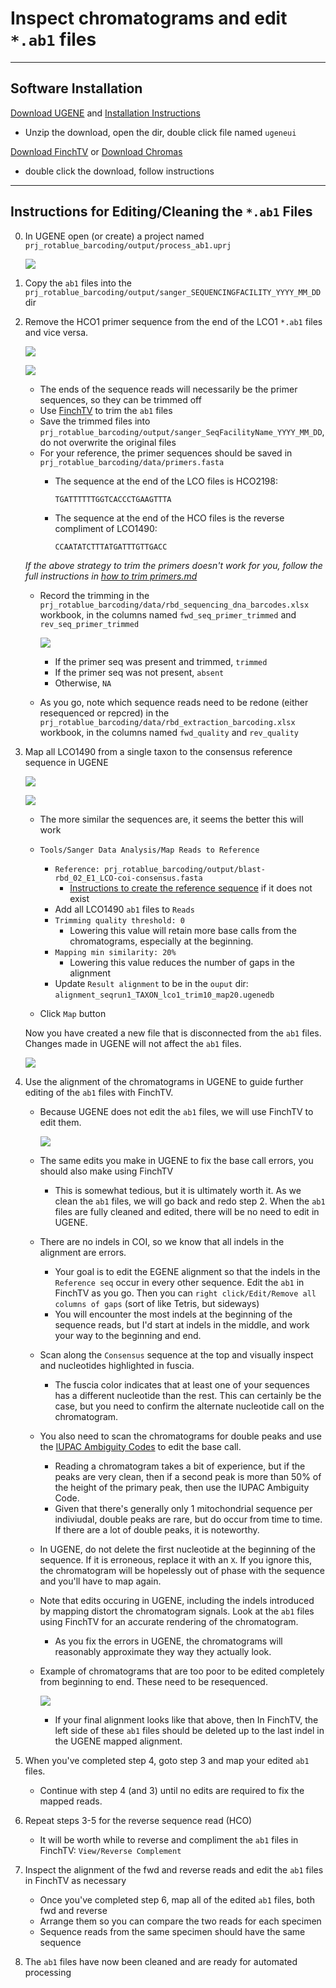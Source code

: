 # Inspect chromatograms and edit `*.ab1` files

---

## Software Installation

[Download UGENE](http://ugene.net/download-all.html) and [Installation Instructions](https://doc.ugene.net/wiki/display/UM/Download+and+Installation)

   * Unzip the download, open the dir, double click file named `ugeneui`

[Download FinchTV](https://digitalworldbiology.com/FinchTV) or [Download Chromas](https://technelysium.com.au/wp/chromas/)

   * double click the download, follow instructions

---

## Instructions for Editing/Cleaning the `*.ab1` Files

0. In UGENE open (or create) a project named `prj_rotablue_barcoding/output/process_ab1.uprj`

   ![](markdown_images/ugene_process_ab1.png)


1. Copy the `ab1` files into the `prj_rotablue_barcoding/output/sanger_SEQUENCINGFACILITY_YYYY_MM_DD` dir

2. Remove the HCO1 primer sequence from the end of the LCO1 `*.ab1` files and vice versa.

   ![](markdown_images/finch_lco_trim_primer.png)

   ![](markdown_images/finch_hco_trim_primer.png)

   * The ends of the sequence reads will necessarily be the primer sequences, so they can be trimmed off
   * Use [FinchTV](https://digitalworldbiology.com/FinchTV) to trim the `ab1` files
   * Save the trimmed files into `prj_rotablue_barcoding/output/sanger_SeqFacilityName_YYYY_MM_DD`, do not overwrite the original files
   * For your reference, the primer sequences should be saved in `prj_rotablue_barcoding/data/primers.fasta`
      * The sequence at the end of the LCO files is HCO2198: 
	  
         `TGATTTTTTGGTCACCCTGAAGTTTA`
		 
      * The sequence at the end of the HCO files is the reverse compliment of LCO1490: 
	  
         `CCAATATCTTTATGATTTGTTGACC`

   *If the above strategy to trim the primers doesn't work for you, follow the full instructions in [how to trim primers.md](https://github.com/tamucc-gcl/prj_rotablue_barcoding/blob/main/scripts/how_to_trim_primers.md)*
		 
   * Record the trimming in the `prj_rotablue_barcoding/data/rbd_sequencing_dna_barcodes.xlsx` workbook, in the columns named `fwd_seq_primer_trimmed` and `rev_seq_primer_trimmed`

      ![](markdown_images/metadata_primer_trim.png)

      * If the primer seq was present and trimmed, `trimmed`
      * If the primer seq was not present, `absent`
      * Otherwise, `NA`
   * As you go, note which sequence reads need to be redone (either resequenced or repcred) in the `prj_rotablue_barcoding/data/rbd_extraction_barcoding.xlsx` workbook, in the columns named `fwd_quality` and `rev_quality`

3. Map all LCO1490 from a single taxon to the consensus reference sequence in UGENE
   
   ![](markdown_images/ugene_mapping_menu.png)
   
   ![](markdown_images/ugene_mapping_settings.png)
   

   * The more similar the sequences are, it seems the better this will work
      
   * `Tools/Sanger Data Analysis/Map Reads to Reference`
      * `Reference: prj_rotablue_barcoding/output/blast-rbd_02_E1_LCO-coi-consensus.fasta`
         * [Instructions to create the reference sequence](howto_create_reference.md) if it does not exist
	  * Add all LCO1490 `ab1` files to `Reads` 
      * `Trimming quality threshold: 0`
         * Lowering this value will retain more base calls from the chromatograms, especially at the beginning.
      * `Mapping min similarity: 20%`
         * Lowering this value reduces the number of gaps in the alignment
      * Update `Result alignment` to be in the `ouput` dir: `alignment_seqrun1_TAXON_lco1_trim10_map20.ugenedb`
   

   * Click `Map` button
   
   Now you have created a new file that is disconnected from the `ab1` files.  Changes made in UGENE will not affect the `ab1` files.
   
   ![](markdown_images/ugene_mapping_alignment.png)

   
4. Use the alignment of the chromatograms in UGENE to guide further editing of the `ab1` files with FinchTV.

   * Because UGENE does not edit the `ab1` files, we will use FinchTV to edit them.
   
      ![](markdown_images/finchtv_window.png)
   
   * The same edits you make in UGENE to fix the base call errors, you should also make using FinchTV
      * This is somewhat tedious, but it is ultimately worth it. As we clean the `ab1` files, we will go back and redo step 2.  When the `ab1` files are fully cleaned and edited, there will be no need to edit in UGENE.
   
   * There are no indels in COI, so we know that all indels in the alignment are errors.
      * Your goal is to edit the EGENE alignment so that the indels in the `Reference seq` occur in every other sequence.  Edit the `ab1` in FinchTV as you go.  Then you can `right click/Edit/Remove all columns of gaps` (sort of like Tetris, but sideways)
      * You will encounter the most indels at the beginning of the sequence reads, but I'd start at indels in the middle, and work your way to the beginning and end.
   
   * Scan along the `Consensus` sequence at the top and visually inspect and nucleotides highlighted in fuscia.
      * The fuscia color indicates that at least one of your sequences has a different nucleotide than the rest. This can certainly be the case, but you need to confirm the alternate nucleotide call on the chromatogram.
   
   * You also need to scan the chromatograms for double peaks and use the [IUPAC Ambiguity Codes](https://droog.gs.washington.edu/parc/images/iupac.html) to edit the base call.
      * Reading a chromatogram takes a bit of experience, but if the peaks are very clean, then if a second peak is more than 50% of the height of the primary peak, then use the IUPAC Ambiguity Code.
      * Given that there's generally only 1 mitochondrial sequence per indiviudal, double peaks are rare, but do occur from time to time. If there are a lot of double peaks, it is noteworthy.
   
   * In UGENE, do not delete the first nucleotide at the beginning of the sequence. If it is erroneous, replace it with an `X`. If you ignore this, the chromatogram will be hopelessly out of phase with the sequence and you'll have to map again.
   
   * Note that edits occuring in UGENE, including the indels introduced by mapping distort the chromatogram signals.  Look at the `ab1` files using FinchTV for an accurate rendering of the chromatogram.
      * As you fix the errors in UGENE, the chromatograms will reasonably approximate they way they actually look.
   
   * Example of chromatograms that are too poor to be edited completely from beginning to end.  These need to be resequenced.

      ![](markdown_images/ugene_mapping_alignment_stop.png)

      * If your final alignment looks like that above, then In FinchTV, the left side of these `ab1` files should be deleted up to the last indel in the UGENE mapped alignment.
   
5. When you've completed step 4, goto step 3 and map your edited `ab1` files.

   * Continue with step 4 (and 3) until no edits are required to fix the mapped reads.

6. Repeat steps 3-5 for the reverse sequence read (HCO)

   * It will be worth while to reverse and compliment the `ab1` files in FinchTV: `View/Reverse Complement`
   
7. Inspect the alignment of the fwd and reverse reads and edit the `ab1` files in FinchTV as necessary

   * Once you've completed step 6, map all of the edited `ab1` files, both fwd and reverse
   * Arrange them so you can compare the two reads for each specimen
   * Sequence reads from the same specimen should have the same sequence

8. The `ab1` files have now been cleaned and are ready for automated processing
